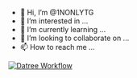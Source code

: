 - 👋 Hi, I’m @1NONLYTG
- 👀 I’m interested in ...
- 🌱 I’m currently learning ...
- 💞️ I’m looking to collaborate on ...
- 📫 How to reach me ...

<!---
1NONLYTG/1NONLYTG is a ✨ special ✨ repository because its `README.md` (this file) appears on your GitHub profile.
You can click the Preview link to take a look at your changes.
--->
[![Datree Workflow](https://github.com/1NONLYTG/1NONLYTG/actions/workflows/datree-validation.yml/badge.svg?branch=datree-yaml-validation-e1a432706b63fd3cdb7079e668dac2c471bcb52d)](https://github.com/1NONLYTG/1NONLYTG/actions/workflows/datree-validation.yml)
